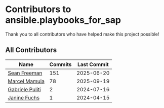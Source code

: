 # Contributors to ansible.playbooks_for_sap

Thank you to all contributors who have helped make this project possible!

## All Contributors

| Name | Commits | Last Commit |
| ---- | ------- | ----------- |
| [Sean Freeman](https://github.com/sean-freeman) | 151 | 2025-06-20 |
| [Marcel Mamula](https://github.com/marcelmamula) | 78 | 2025-09-19 |
| [Gabriele Puliti](https://github.com/Wabri) | 2 | 2024-07-16 |
| [Janine Fuchs](https://github.com/ja9fuchs) | 1 | 2024-04-15 |

